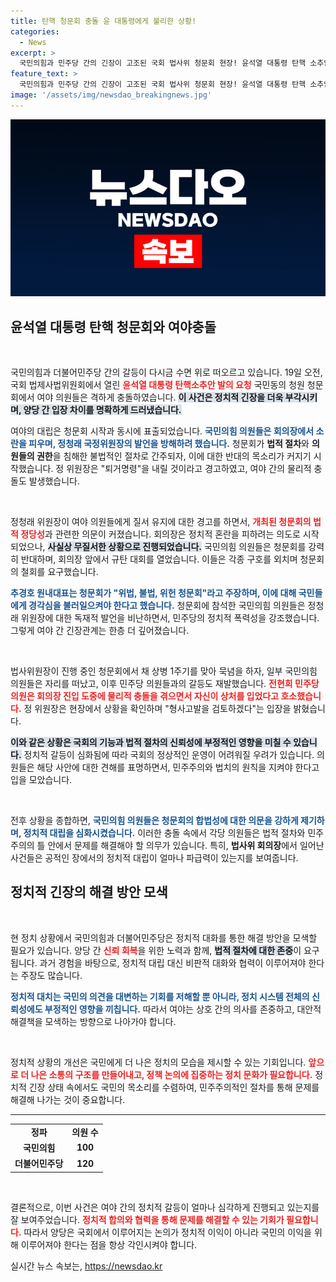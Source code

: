 ```yaml
---
title: 탄핵 청문회 충돌 윤 대통령에게 불리한 상황!
categories:
  - News
excerpt: >
  국민의힘과 민주당 간의 긴장이 고조된 국회 법사위 청문회 현장! 윤석열 대통령 탄핵 소추안 청문회가 여야 충돌 속에 진행되며 정청래 위원장이 퇴거 명령을 발동. 물리적 충돌과 함께 정치의 이성을 잃은 모습이 포착됐다. 클릭해 진실을 확인하세요!
feature_text: >
  국민의힘과 민주당 간의 긴장이 고조된 국회 법사위 청문회 현장! 윤석열 대통령 탄핵 소추안 청문회가 여야 충돌 속에 진행되며 정청래 위원장이 퇴거 명령을 발동. 물리적 충돌과 함께 정치의 이성을 잃은 모습이 포착됐다. 클릭해 진실을 확인하세요!
image: '/assets/img/newsdao_breakingnews.jpg'
---
```


<p><img src="/assets/img/newsdao_breakingnews.jpg" alt="firstkoreanews 속보" /></p>

<h2 data-ke-size="size26">윤석열 대통령 탄핵 청문회와 여야충돌</h2>

<p data-ke-size="size16">&nbsp;</p>

<p>국민의힘과 더불어민주당 간의 갈등이 다시금 수면 위로 떠오르고 있습니다. 19일 오전, 국회 법제사법위원회에서 열린 <b><span style="color: #ee2323;">윤석열 대통령 탄핵소추안 발의 요청</span></b> 국민동의 청원 청문회에서 여야 의원들은 격하게 충돌하였습니다. <b><span style="background-color: #21538527;">이 사건은 정치적 긴장을 더욱 부각시키며, 양당 간 입장 차이를 명확하게 드러냈습니다.</span></b> </p>

<p>여야의 대립은 청문회 시작과 동시에 표출되었습니다. <b><span style="color: #1a5490;">국민의힘 의원들은 회의장에서 소란을 피우며, 정청래 국정위원장의 발언을 방해하려 했습니다.</span></b> 청문회가 <b>법적 절차</b>와 <b>의원들의 권한</b>을 침해한 불법적인 절차로 간주되자, 이에 대한 반대의 목소리가 커지기 시작했습니다. 정 위원장은 "퇴거명령"을 내릴 것이라고 경고하였고, 여야 간의 물리적 충돌도 발생했습니다.</p>

<p data-ke-size="size16">&nbsp;</p>

<p>정청래 위원장이 여야 의원들에게 질서 유지에 대한 경고를 하면서, <b><span style="color: #ee2323;">개최된 청문회의 법적 정당성</span></b>과 관련한 의문이 커졌습니다. 회의장은 정치적 혼란을 피하려는 의도로 시작되었으나, <b><span style="background-color: #21538527;">사실상 무질서한 상황으로 진행되었습니다.</span></b> 국민의힘 의원들은 청문회를 강력히 반대하며, 회의장 앞에서 규탄 대회를 열었습니다. 이들은 각종 구호를 외치며 청문회의 철회를 요구했습니다.</p>

<p><b><span style="color: #1a5490;">추경호 원내대표는 청문회가 "위법, 불법, 위헌 청문회"라고 주장하며, 이에 대해 국민들에게 경각심을 불러일으켜야 한다고 했습니다.</span></b> 청문회에 참석한 국민의힘 의원들은 정청래 위원장에 대한 독재적 발언을 비난하면서, 민주당의 정치적 폭력성을 강조했습니다. 그렇게 여야 간 긴장관계는 한층 더 깊어졌습니다.</p>

<p data-ke-size="size16">&nbsp;</p>

<p>법사위원장이 진행 중인 청문회에서 채 상병 1주기를 맞아 묵념을 하자, 일부 국민의힘 의원들은 자리를 떠났고, 이후 민주당 의원들과의 갈등도 재발했습니다. <b><span style="color: #ee2323;">전현희 민주당 의원은 회의장 진입 도중에 물리적 충돌을 겪으면서 자신이 상처를 입었다고 호소했습니다.</span></b> 정 위원장은 현장에서 상황을 확인하며 "형사고발을 검토하겠다"는 입장을 밝혔습니다.</p>

<p><b><span style="background-color: #21538527;">이와 같은 상황은 국회의 기능과 법적 절차의 신뢰성에 부정적인 영향을 미칠 수 있습니다.</span></b> 정치적 갈등이 심화됨에 따라 국회의 정상적인 운영이 어려워질 우려가 있습니다. 의원들은 해당 사안에 대한 견해를 표명하면서, 민주주의와 법치의 원칙을 지켜야 한다고 입을 모았습니다.</p>

<p data-ke-size="size16">&nbsp;</p>

<p>전후 상황을 종합하면, <b><span style="color: #1a5490;">국민의힘 의원들은 청문회의 합법성에 대한 의문을 강하게 제기하며, 정치적 대립을 심화시켰습니다.</span></b> 이러한 충돌 속에서 각당 의원들은 법적 절차와 민주주의의 틀 안에서 문제를 해결해야 할 의무가 있습니다. 특히, <b>법사위 회의장</b>에서 일어난 사건들은 공적인 장에서의 정치적 대립이 얼마나 파급력이 있는지를 보여줍니다.</p>

<h2 data-ke-size="size26">정치적 긴장의 해결 방안 모색</h2>

<p data-ke-size="size16">&nbsp;</p>

<p>현 정치 상황에서 국민의힘과 더불어민주당은 정치적 대화를 통한 해결 방안을 모색할 필요가 있습니다. 양당 간 <b><span style="color: #ee2323;">신뢰 회복</span></b>을 위한 노력과 함께, <b><span style="background-color: #21538527;">법적 절차에 대한 존중</span></b>이 요구됩니다. 과거 경험을 바탕으로, 정치적 대립 대신 비판적 대화와 협력이 이루어져야 한다는 주장도 많습니다.</p>

<p><b><span style="color: #1a5490;">정치적 대치는 국민의 의견을 대변하는 기회를 저해할 뿐 아니라, 정치 시스템 전체의 신뢰성에도 부정적인 영향을 끼칩니다.</span></b> 따라서 여야는 상호 간의 의사를 존중하고, 대안적 해결책을 모색하는 방향으로 나아가야 합니다.</p>

<p data-ke-size="size16">&nbsp;</p>

<p>정치적 상황의 개선은 국민에게 더 나은 정치의 모습을 제시할 수 있는 기회입니다. <b><span style="color: #ee2323;">앞으로 더 나은 소통의 구조를 만들어내고, 정책 논의에 집중하는 정치 문화가 필요합니다.</span></b> 정치적 긴장 상태 속에서도 국민의 목소리를 수렴하여, 민주주의적인 절차를 통해 문제를 해결해 나가는 것이 중요합니다. </p>

<hr>

<table>
<tr>
    <td style="text-align: center; height: 17px;"><b>정파</b></td>
    <td style="text-align: center; height: 17px;"><b>의원 수</b></td>
</tr>
<tr>
    <td style="text-align: center; height: 17px;"><b>국민의힘</b></td>
    <td style="text-align: center; height: 17px;"><b>100</b></td>
</tr>
<tr>
    <td style="text-align: center; height: 17px;"><b>더불어민주당</b></td>
    <td style="text-align: center; height: 17px;"><b>120</b></td>
</tr>
</table>

<p data-ke-size="size16">&nbsp;</p>

<p>결론적으로, 이번 사건은 여야 간의 정치적 갈등이 얼마나 심각하게 진행되고 있는지를 잘 보여주었습니다. <b><span style="color: #ee2323;">정치적 합의와 협력을 통해 문제를 해결할 수 있는 기회가 필요합니다.</span></b> 따라서 양당은 국회에서 이루어지는 논의가 정치적 이익이 아니라 국민의 이익을 위해 이루어져야 한다는 점을 항상 각인시켜야 합니다.</p>
실시간 뉴스 속보는, <a href="https://newsdao.kr" rel="dofollow">https://newsdao.kr</a>


